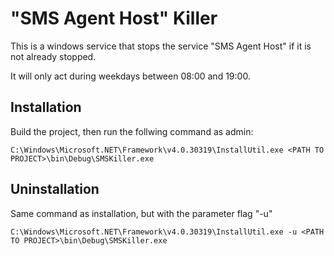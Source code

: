 # "SMS Agent Host" Killer

This is a windows service that stops the service "SMS Agent Host" if it is not already stopped.

It will only act during weekdays between 08:00 and 19:00.

## Installation

Build the project, then run the follwing command as admin:

```
C:\Windows\Microsoft.NET\Framework\v4.0.30319\InstallUtil.exe <PATH TO PROJECT>\bin\Debug\SMSKiller.exe
```

## Uninstallation

Same command as installation, but with the parameter flag "-u"

```
C:\Windows\Microsoft.NET\Framework\v4.0.30319\InstallUtil.exe -u <PATH TO PROJECT>\bin\Debug\SMSKiller.exe
```